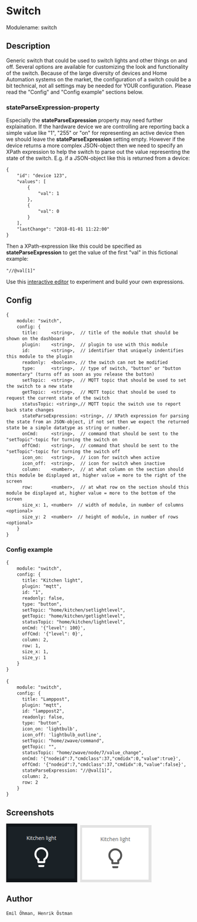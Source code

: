 # Switch

Modulename: switch


## Description

Generic switch that could be used to switch lights and other things on and off.
Several options are available for customizing the look and functionality of the switch.
Because of the large diversity of devices and Home Automation systems on the market, the configuration of a switch could be a bit technical, not all settings may be needed for YOUR configuration. Please read the "Config" and "Config example" sections below.

### stateParseExpression-property
Especially the __stateParseExpression__ property may need further explaination. If the hardware device we are controlling are reporting back a simple value like "1", "255" or "on" for representing an active device then we should leave the __stateParseExpression__ setting empty. However if the device returns a more complex JSON-object then we need to specify an XPath expression to help the switch to parse out the value representing the state of the switch.
E.g. if a JSON-object like this is returned from a device:

```
{
    "id": "device 123",
    "values": [
        {
            "val": 1
        },
        {
            "val": 0
        }
    ],
    "lastChange": "2018-01-01 11:22:00" 
}
```
Then a XPath-expression like this could be specified as __stateParseExpression__ to get the value of the first "val" in this fictional example:

``
"//@val[1]"
``

Use this [interactive editor](http://dragonworx.github.io/jsel/) to experiment and build your own expressions.

## Config

    {
        module: "switch",
        config: {
          title:     <string>,  // title of the module that should be shown on the dashboard
          plugin:    <string>,  // plugin to use with this module
	      id:        <string>,  // identifier that uniquely indentifies this module to the plugin
	      readonly:  <boolean>, // the switch can not be modified
          type:      <string>,  // type of switch, "button" or "button momentary" (turns off as soon as you release the button)
          setTopic:  <string>,  // MQTT topic that should be used to set the switch to a new state
          getTopic:  <string>,  // MQTT topic that should be used to request the current state of the switch
          statusTopic: <string>,// MQTT topic the switch use to report back state changes
          stateParseExpression: <string>, // XPath expression for parsing the state from an JSON-object, if not set then we expect the returned state be a simple datatype as string or number.
          onCmd:     <string>,  // command that should be sent to the "setTopic"-topic for turning the switch on
          offCmd:    <string>,  // command that should be sent to the "setTopic"-topic for turning the switch off
          icon_on:   <string>,  // icon for switch when active
          icon_off:  <string>,  // icon for switch when inactive
          column:    <number>,  // at what column on the section should this module be displayed at, higher value = more to the right of the screen
          row:       <number>,  // at what row on the section should this module be displayed at, higher value = more to the bottom of the screen
          size_x: 1, <number>  // width of module, in number of columns <optional>
          size_y: 2  <number>  // height of module, in number of rows <optional>
        }
    }


### Config example

    {
        module: "switch",
        config: {
          title: "Kitchen light",
          plugin: "mqtt",
          id: "1",
          readonly: false,
          type: "button",
          setTopic: "home/kitchen/setlightlevel",
          getTopic: "home/kitchen/getlightlevel",
          statusTopic: "home/kitchen/lightlevel",
          onCmd: '{"level": 100}',
          offCmd: '{"level": 0}',
          column: 2,
          row: 1,
          size_x: 1,
          size_y: 1
        }
    }

    {
        module: "switch",
        config: {
          title: "Lamppost",
          plugin: "mqtt",
          id: "lamppost2",
          readonly: false,
          type: "button",
          icon_on: 'lightbulb',
          icon_off: 'lightbulb_outline',
          setTopic: "home/zwave/command",
          getTopic: "",
          statusTopic: "home/zwave/node/7/value_change",
          onCmd: '{"nodeid":7,"cmdclass":37,"cmdidx":0,"value":true}',
          offCmd: '{"nodeid":7,"cmdclass":37,"cmdidx":0,"value":false}',
          stateParseExpression: "//@val[1]", 
          column: 2,
          row: 2
        }
    }

## Screenshots

![switch with dark theme](doc/switch-dark.png "Switch - dark theme") &nbsp;![switch with light theme](doc/switch-light.png "Switch - light theme")


## Author

    Emil Öhman, Henrik Östman
